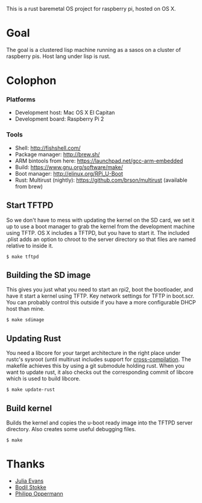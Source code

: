 This is a rust baremetal OS project for raspberry pi, hosted on OS X.

# Goal

The goal is a clustered lisp machine running as a sasos on a cluster of raspberry pis. Host lang under lisp is rust.

# Colophon

### Platforms

* Development host: Mac OS X El Capitan
* Development board: Raspberry Pi 2

### Tools

* Shell: http://fishshell.com/
* Package manager: http://brew.sh/
* ARM bintools from here: https://launchpad.net/gcc-arm-embedded
* Build: https://www.gnu.org/software/make/
* Boot manager: http://elinux.org/RPi_U-Boot
* Rust: Multirust (nightly): https://github.com/brson/multirust (available from brew)

## Start TFTPD

So we don't have to mess with updating the kernel on the SD card, we set it up to use a boot manager to grab the kernel from the development machine using TFTP. OS X includes a TFTPD, but you have to start it. The included .plist adds an option to chroot to the server directory so that files are named relative to inside it.

    $ make tftpd

## Building the SD image

This gives you just what you need to start an rpi2, boot the bootloader, and have it start a kernel using TFTP. Key network settings for TFTP in boot.scr. You can probably control this outside if you have a more configurable DHCP host than mine. 

    $ make sdimage

## Updating Rust

You need a libcore for your target architecture in the right place under rustc's sysroot (until multirust includes support for [cross-compilation](https://github.com/brson/multirust/pull/112). The makefile achieves this by using a git submodule holding rust. When you want to update rust, it also checks out the corresponding commit of libcore which is used to build libcore.    

    $ make update-rust

## Build kernel

Builds the kernel and copies the u-boot ready image into the TFTPD server directory. Also creates some useful debugging files.
 
    $ make

# Thanks

* [Julia Evans](http://jvns.ca/blog/2014/03/21/my-rust-os-will-never-be-finished/)
* [Bodil Stokke](https://skillsmatter.com/skillscasts/4484-build-your-own-lisp-for-great-justice)
* [Philipp Oppermann](http://os.phil-opp.com/)
